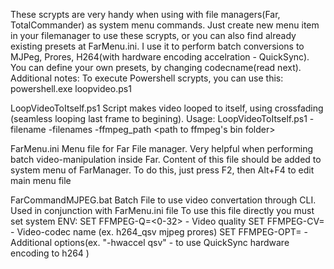 These scrypts are very handy when using with file managers(Far, TotalCommander) as system menu commands. Just create new menu item in your filemanager to use these scrypts, or you can also find already existing presets at FarMenu.ini. 
I use it to perform batch conversions to MJPeg, Prores, H264(with hardware encoding accelration - QuickSync). You can define your own presets, by changing codecname(read next).
Additional notes:
To execute Powershell scrypts, you can use this: 
    powershell.exe loopvideo.ps1 <arguments>


LoopVideoToItself.ps1
Script makes video looped to itself, using crossfading (seamless looping last frame to begining). 
Usage:
LoopVideoToItself.ps1 -filename <filename> -filenames <file-list> -ffmpeg_path <path to ffmpeg's bin folder>

FarMenu.ini 
Menu file for Far File manager. Very helpful when performing batch video-manipulation inside Far. 
Content of this file should be added to system menu of FarManager. To do this, just press F2, then Alt+F4 to edit main menu file

FarCommandMJPEG.bat
Batch File to use video convertation through CLI. Used in conjunction with FarMenu.ini file
To use this file directly you must set system ENV:
SET FFMPEG-Q=<0-32>     - Video quality 
SET FFMPEG-CV=          - Video-codec name (ex. h264_qsv mjpeg prores)
SET FFMPEG-OPT=         - Additional options(ex. "-hwaccel qsv" - to use QuickSync hardware encoding to h264 )